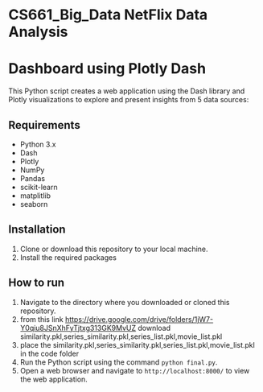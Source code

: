 # CS661_Big_Data NetFlix Data Analysis
# Dashboard using Plotly Dash

This Python script creates a web application using the Dash library and
Plotly visualizations to explore and present insights from 5 data
sources:


## Requirements

- Python 3.x
- Dash
- Plotly
- NumPy
- Pandas
- scikit-learn
- matplitlib
- seaborn


## Installation

1. Clone or download this repository to your local machine.
2. Install the required packages 

## How to run

1. Navigate to the directory where you downloaded or cloned this repository.
2. from this link https://drive.google.com/drive/folders/1jW7-Y0qiu8JSnXhFyTjtxg313GK9MvUZ download similarity.pkl,series_similarity.pkl,series_list.pkl,movie_list.pkl 
3. place the similarity.pkl,series_similarity.pkl,series_list.pkl,movie_list.pkl in the code folder
4. Run the Python script using the command `python final.py`.
5. Open a web browser and navigate to `http://localhost:8000/` to view the
web application.


